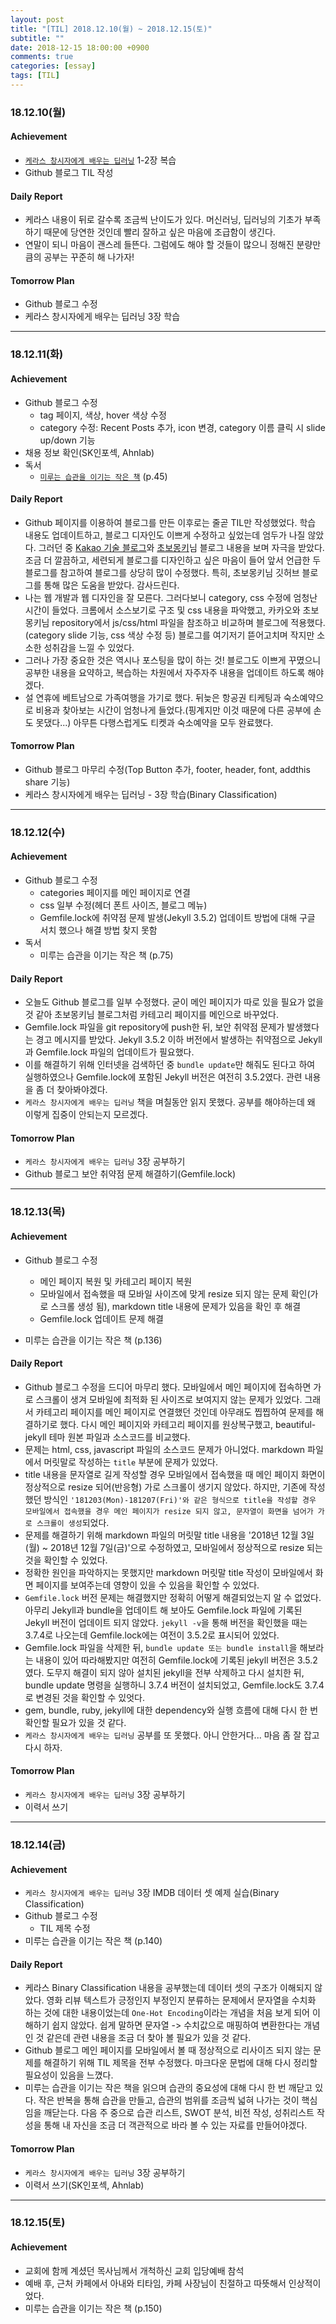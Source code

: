 ```yaml
---
layout: post
title: "[TIL] 2018.12.10(월) ~ 2018.12.15(토)"
subtitle: ""
date: 2018-12-15 18:00:00 +0900
comments: true
categories: [essay]
tags: [TIL]
---
```

### 18.12.10(월)
#### Achievement
  - [`케라스 창시자에게 배우는 딥러닝`](http://www.kyobobook.co.kr/product/detailViewKor.laf?ejkGb=KOR&mallGb=KOR&barcode=9791160505979&orderClick=LEA&Kc=) 1-2장 복습
  - Github 블로그 TIL 작성

#### Daily Report
  - 케라스 내용이 뒤로 갈수록 조금씩 난이도가 있다. 머신러닝, 딥러닝의 기초가 부족하기 때문에 당연한 것인데 빨리 잘하고 싶은 마음에 조급함이 생긴다.
  - 연말이 되니 마음이 괜스레 들뜬다. 그럼에도 해야 할 것들이 많으니 정해진 분량만큼의 공부는 꾸준히 해 나가자!

#### Tomorrow Plan
  - Github 블로그 수정
  - 케라스 창시자에게 배우는 딥러닝 3장 학습

---

### 18.12.11(화)
#### Achievement
  - Github 블로그 수정
    - tag 페이지, 색상, hover 색상 수정
    - category 수정: Recent Posts 추가, icon 변경, category 이름 클릭 시 slide up/down 기능
  - 채용 정보 확인(SK인포섹, Ahnlab)
  - 독서
    - [`미루는 습관을 이기는 작은 책`](http://www.kyobobook.co.kr/product/detailViewKor.laf?ejkGb=KOR&mallGb=KOR&barcode=9791162540343&orderClick=LEB&Kc=) (p.45)

#### Daily Report
  - Github 페이지를 이용하여 블로그를 만든 이후로는 줄곧 TIL만 작성했었다. 학습 내용도 업데이트하고, 블로그 디자인도 이쁘게 수정하고 싶었는데 엄두가 나질 않았다. 그러던 중 [Kakao 기술 블로그](http://tech.kakao.com/)와 [초보몽키](https://wayhome25.github.io/)님 블로그 내용을 보며 자극을 받았다. 조금 더 깔끔하고, 세련되게 블로그를 디자인하고 싶은 마음이 들어 앞서 언급한 두 블로그를 참고하여 블로그를 상당히 많이 수정했다. 특히, 초보몽키님 깃허브 블로그를 통해 많은 도움을 받았다. 감사드린다.
  - 나는 웹 개발과 웹 디자인을 잘 모른다. 그러다보니 category, css 수정에 엄청난 시간이 들었다. 크롬에서 소스보기로 구조 및 css 내용을 파악했고, 카카오와 초보몽키님 repository에서 js/css/html 파일을 참조하고 비교하며 블로그에 적용했다.(category slide 기능, css 색상 수정 등) 블로그를 여기저기 뜯어고치며 작지만 소소한 성취감을 느낄 수 있었다.
  - 그러나 가장 중요한 것은 역시나 포스팅을 많이 하는 것! 블로그도 이쁘게 꾸몄으니 공부한 내용을 요약하고, 복습하는 차원에서 자주자주 내용을 업데이트 하도록 해야겠다.
  - 설 연휴에 베트남으로 가족여행을 가기로 했다. 뒤늦은 항공권 티케팅과 숙소예약으로 비용과 찾아보는 시간이 엄청나게 들었다.(핑계지만 이것 때문에 다른 공부에 손도 못댔다...) 아무튼 다행스럽게도 티켓과 숙소예약을 모두 완료했다.

#### Tomorrow Plan
  - Github 블로그 마무리 수정(Top Button 추가, footer, header, font, addthis share 기능)
  - 케라스 창시자에게 배우는 딥러닝 - 3장 학습(Binary Classification)

---
### 18.12.12(수)
#### Achievement
  - Github 블로그 수정
    - categories 페이지를 메인 페이지로 연결
    - css 일부 수정(헤더 폰트 사이즈, 블로그 메뉴)
    - Gemfile.lock에 취약점 문제 발생(Jekyll 3.5.2) 업데이트 방법에 대해 구글 서치 했으나 해결 방법 찾지 못함
  - 독서
    - 미루는 습관을 이기는 작은 책 (p.75)

#### Daily Report
  - 오늘도 Github 블로그를 일부 수정했다. 굳이 메인 페이지가 따로 있을 필요가 없을 것 같아 초보몽키님 블로그처럼 카테고리 페이지를 메인으로 바꾸었다.
  - Gemfile.lock 파일을 git repository에 push한 뒤, 보안 취약점 문제가 발생했다는 경고 메시지를 받았다. Jekyll 3.5.2 이하 버전에서 발생하는 취약점으로 Jekyll과 Gemfile.lock 파일의 업데이트가 필요했다.
  - 이를 해결하기 위해 인터넷을 검색하던 중 `bundle update`만 해줘도 된다고 하여 실행하였으나 Gemfile.lock에 포함된 Jekyll 버전은 여전히 3.5.2였다. 관련 내용을 좀 더 찾아봐야겠다.
  - `케라스 창시자에게 배우는 딥러닝` 책을 며칠동안 읽지 못했다. 공부를 해야하는데 왜 이렇게 집중이 안되는지 모르겠다.

#### Tomorrow Plan
  - `케라스 창시자에게 배우는 딥러닝` 3장 공부하기
  - Github 블로그 보안 취약점 문제 해결하기(Gemfile.lock)

---

### 18.12.13(목)
#### Achievement
  - Github 블로그 수정
    - 메인 페이지 복원 및 카테고리 페이지 복원
    - 모바일에서 접속했을 때 모바일 사이즈에 맞게 resize 되지 않는 문제 확인(가로 스크롤 생성 됨), markdown title 내용에 문제가 있음을 확인 후 해결
    - Gemfile.lock 업데이트 문제 해결

  - 미루는 습관을 이기는 작은 책 (p.136)

#### Daily Report
  - Github 블로그 수정을 드디어 마무리 했다. 모바일에서 메인 페이지에 접속하면 가로 스크롤이 생겨 모바일에 최적화 된 사이즈로 보여지지 않는 문제가 있었다. 그래서 카테고리 페이지를 메인 페이지로 연결했던 것인데 아무래도 찝찝하여 문제를 해결하기로 했다. 다시 메인 페이지와 카테고리 페이지를 원상복구했고, beautiful-jekyll 테마 원본 파일과 소스코드를 비교했다.
  - 문제는 html, css, javascript 파일의 소스코드 문제가 아니었다. markdown 파일에서 머릿말로 작성하는 `title` 부분에 문제가 있었다.
  - title 내용을 문자열로 길게 작성할 경우 모바일에서 접속했을 때 메인 페이지 화면이 정상적으로 resize 되어(반응형) 가로 스크롤이 생기지 않았다. 하지만, 기존에 작성했던 방식인 `'181203(Mon)-181207(Fri)'와 같은 형식으로 title을 작성할 경우 모바일에서 접속했을 경우 메인 페이지가 resize 되지 않고, 문자열이 화면을 넘어가 가로 스크롤이 생성`되었다.
  - 문제를 해결하기 위해 markdown 파일의 머릿말 title 내용을 '2018년 12월 3일(월) ~ 2018년 12월 7일(금)'으로 수정하였고, 모바일에서 정상적으로 resize 되는 것을 확인할 수 있었다.
  - 정확한 원인을 파악하지는 못했지만 markdown 머릿말 title 작성이 모바일에서 화면 페이지를 보여주는데 영향이 있을 수 있음을 확인할 수 있었다.
  - `Gemfile.lock` 버전 문제는 해결했지만 정확히 어떻게 해결되었는지 알 수 없었다. 아무리 Jekyll과 bundle을 업데이트 해 보아도 Gemfile.lock 파일에 기록된 Jekyll 버전이 업데이트 되지 않았다. `jekyll -v`을 통해 버전을 확인했을 때는 3.7.4로 나오는데 Gemfile.lock에는 여전이 3.5.2로 표시되어 있었다.
  - Gemfile.lock 파일을 삭제한 뒤, `bundle update 또는 bundle install`을 해보라는 내용이 있어 따라해봤지만 여전히 Gemfile.lock에 기록된 jekyll 버전은 3.5.2였다. 도무지 해결이 되지 않아 설치된 jekyll을 전부 삭제하고 다시 설치한 뒤, bundle update 명령을 실행하니 3.7.4 버전이 설치되었고, Gemfile.lock도 3.7.4로 변경된 것을 확인할 수 있엇다.
  - gem, bundle, ruby, jekyll에 대한 dependency와 실행 흐름에 대해 다시 한 번 확인할 필요가 있을 것 같다.
  - `케라스 창시자에게 배우는 딥러닝` 공부를 또 못했다. 아니 안한거다... 마음 좀 잘 잡고 다시 하자.

#### Tomorrow Plan
  - `케라스 창시자에게 배우는 딥러닝` 3장 공부하기
  - 이력서 쓰기

---

### 18.12.14(금)
#### Achievement
  - `케라스 창시자에게 배우는 딥러닝` 3장 IMDB 데이터 셋 예제 실습(Binary Classification)
  - Github 블로그 수정
    - TIL 제목 수정
  - 미루는 습관을 이기는 작은 책 (p.140)

#### Daily Report
  - 케라스 Binary Classification 내용을 공부했는데 데이터 셋의 구조가 이해되지 않았다. 영화 리뷰 텍스트가 긍정인지 부정인지 분류하는 문제에서 문자열을 수치화 하는 것에 대한 내용이었는데 `One-Hot Encoding`이라는 개념을 처음 보게 되어 이해하기 쉽지 않았다. 쉽게 말하면 문자열 -> 수치값으로 매핑하여 변환한다는 개념인 것 같은데 관련 내용을 조금 더 찾아 볼 필요가 있을 것 같다.
  - Github 블로그 메인 페이지를 모바일에서 볼 때 정상적으로 리사이즈 되지 않는 문제를 해결하기 위해 TIL 제목을 전부 수정했다. 마크다운 문법에 대해 다시 정리할 필요성이 있음을 느꼈다.
  - 미루는 습관을 이기는 작은 책을 읽으며 습관의 중요성에 대해 다시 한 번 깨닫고 있다. 작은 반복을 통해 습관을 만들고, 습관의 범위를 조금씩 넓혀 나가는 것이 핵심임을 깨닫는다. 다음 주 중으로 습관 리스트, SWOT 분석, 비전 작성, 성취리스트 작성을 통해 내 자신을 조금 더 객관적으로 바라 볼 수 있는 자료를 만들어야겠다.

#### Tomorrow Plan
  - `케라스 창시자에게 배우는 딥러닝` 3장 공부하기
  - 이력서 쓰기(SK인포섹, Ahnlab)

---

### 18.12.15(토)
#### Achievement
  - 교회에 함께 계셨던 목사님께서 개척하신 교회 입당예배 참석
  - 예배 후, 근처 카페에서 아내와 티타임, 카페 사장님이 친절하고 따뜻해서 인상적이었다.
  - 미루는 습관을 이기는 작은 책 (p.150)
